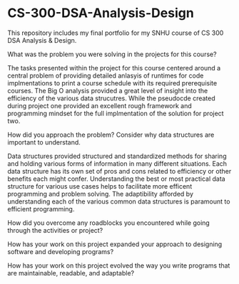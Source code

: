 # CS-300-DSA-Analysis-Design
This repository includes my final portfolio for my SNHU course of CS 300 DSA Analysis &amp; Design.

What was the problem you were solving in the projects for this course?

The tasks presented within the project for this course centered around a central problem of providing detailed anlasyis of runtimes for code implmentations to print a course schedule with its required prerequisite courses. The Big O analysis provided a great level of insight into the efficiency of the various data strucutres. While the pseudocde created during project one provided an excellent rough framework and programming mindset for the full implmentation of the solution for project two.

How did you approach the problem? Consider why data structures are important to understand.

Data structures provided structured and standardized methods for sharing and holding various forms of information in many different situations. Each data structure has its own set of pros and cons related to efficiency or other benefits each might confer. Understanding the best or most practical data structure for various use cases helps to facilitate more efficent programming and problem solving. The adaptibility afforded by understanding each of the various common data structures is paramount to efficient programming.

How did you overcome any roadblocks you encountered while going through the activities or project?


How has your work on this project expanded your approach to designing software and developing programs?


How has your work on this project evolved the way you write programs that are maintainable, readable, and adaptable?
